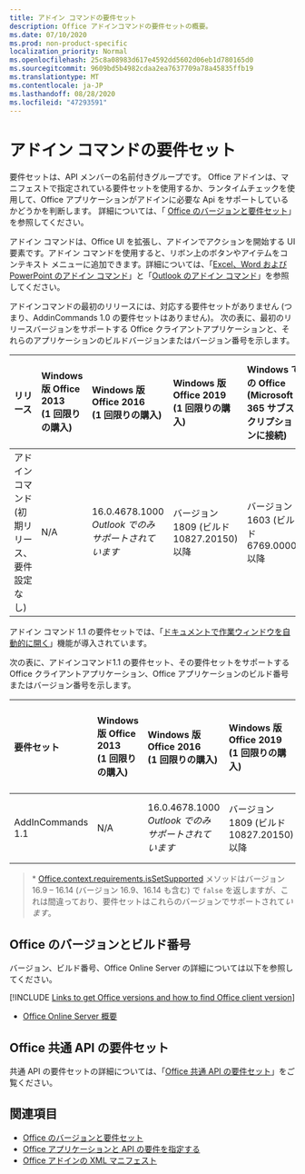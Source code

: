 ```yaml
---
title: アドイン コマンドの要件セット
description: Office アドインコマンドの要件セットの概要。
ms.date: 07/10/2020
ms.prod: non-product-specific
localization_priority: Normal
ms.openlocfilehash: 25c8a08983d617e4592dd5602d06eb1d780165d0
ms.sourcegitcommit: 9609bd5b4982cdaa2ea7637709a78a45835ffb19
ms.translationtype: MT
ms.contentlocale: ja-JP
ms.lasthandoff: 08/28/2020
ms.locfileid: "47293591"
---
```

# <a name="add-in-commands-requirement-sets"></a>アドイン コマンドの要件セット

要件セットは、API メンバーの名前付きグループです。 Office アドインは、マニフェストで指定されている要件セットを使用するか、ランタイムチェックを使用して、Office アプリケーションがアドインに必要な Api をサポートしているかどうかを判断します。 詳細については、「 [Office のバージョンと要件セット](../../develop/office-versions-and-requirement-sets.md)」を参照してください。

アドイン コマンドは、Office UI を拡張し、アドインでアクションを開始する UI 要素です。アドイン コマンドを使用すると、リボン上のボタンやアイテムをコンテキスト メニューに追加できます。詳細については、「[Excel、Word および PowerPoint のアドイン コマンド](../../design/add-in-commands.md)」と「[Outlook のアドイン コマンド](../../outlook/add-in-commands-for-outlook.md)」を参照してください。

アドインコマンドの最初のリリースには、対応する要件セットがありません (つまり、AddinCommands 1.0 の要件セットはありません)。 次の表に、最初のリリースバージョンをサポートする Office クライアントアプリケーションと、それらのアプリケーションのビルドバージョンまたはバージョン番号を示します。  

| リリース   |  Windows 版 Office 2013<br>(1 回限りの購入) | Windows 版 Office 2016<br>(1 回限りの購入) | Windows 版 Office 2019<br>(1 回限りの購入) | Windows での Office<br>(Microsoft 365 サブスクリプションに接続)   |  Office on iPad<br>(Microsoft 365 サブスクリプションに接続)  |  Office on Mac<br>(Microsoft 365 サブスクリプションに接続)  | Office on the web  |
|:-----|:-----|:-----|:-----|:-----|:-----|:-----|:-----|
| アドイン コマンド (初期リリース、要件設定なし) | N/A | 16.0.4678.1000 *Outlook でのみサポートされています* | バージョン 1809 (ビルド 10827.20150) 以降 |バージョン 1603 (ビルド 6769.0000) 以降 | 該当なし | 15.33 以降| 2016 年 1 月 |

アドイン コマンド 1.1 の要件セットでは、「[ドキュメントで作業ウィンドウを自動的に開く](../../develop/automatically-open-a-task-pane-with-a-document.md)」機能が導入されています。

次の表に、アドインコマンド1.1 の要件セット、その要件セットをサポートする Office クライアントアプリケーション、Office アプリケーションのビルド番号またはバージョン番号を示します。

|  要件セット  |  Windows 版 Office 2013<br>(1 回限りの購入) | Windows 版 Office 2016<br>(1 回限りの購入) | Windows 版 Office 2019<br>(1 回限りの購入) | Windows での Office<br>(Microsoft 365 サブスクリプションに接続)   |  Office on iPad<br>(Microsoft 365 サブスクリプションに接続)  |  Office on Mac<br>(Microsoft 365 サブスクリプションに接続)  | Office on the web  |  
|:-----|:-----|:-----|:-----|:-----|:-----|:-----|:-----|
| AddInCommands 1.1  | N/A | 16.0.4678.1000 *Outlook でのみサポートされています*  | バージョン 1809 (ビルド 10827.20150) 以降 | バージョン 1705 (ビルド 8121.1000) 以降 | N/A | 15.34 以降\*| 2017 年 5 月 |

>\* [Office.context.requirements.isSetSupported](/javascript/api/office/office.requirementsetsupport#issetsupported-name--minversion-) メソッドはバージョン 16.9 &ndash; 16.14 (バージョン 16.9、16.14 も含む) で `false` を返しますが、これは間違っており、要件セットはこれらのバージョンでサポートされて*います*。

## <a name="office-versions-and-build-numbers"></a>Office のバージョンとビルド番号

バージョン、ビルド番号、Office Online Server の詳細については以下を参照してください。

[!INCLUDE [Links to get Office versions and how to find Office client version](../../includes/links-get-office-versions-builds.md)]
- [Office Online Server 概要](/officeonlineserver/office-online-server-overview)

## <a name="office-common-api-requirement-sets"></a>Office 共通 API の要件セット

共通 API の要件セットの詳細については、「[Office 共通 API の要件セット](office-add-in-requirement-sets.md)」をご覧ください。

## <a name="see-also"></a>関連項目

- [Office のバージョンと要件セット](../../develop/office-versions-and-requirement-sets.md)
- [Office アプリケーションと API の要件を指定する](../../develop/specify-office-hosts-and-api-requirements.md)
- [Office アドインの XML マニフェスト](../../develop/add-in-manifests.md)
